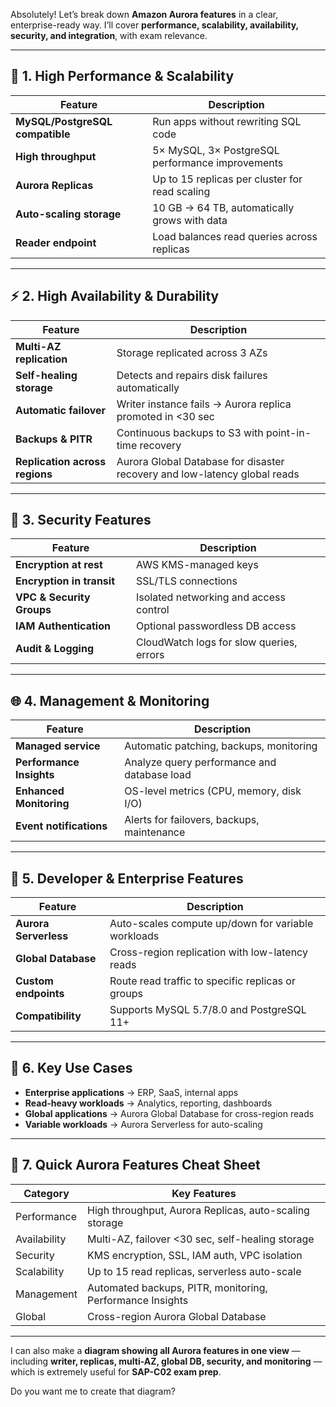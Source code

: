Absolutely! Let’s break down **Amazon Aurora features** in a clear, enterprise-ready way. I’ll cover **performance, scalability, availability, security, and integration**, with exam relevance.

---

## 🧭 1. High Performance & Scalability

| Feature                         | Description                                      |
| ------------------------------- | ------------------------------------------------ |
| **MySQL/PostgreSQL compatible** | Run apps without rewriting SQL code              |
| **High throughput**             | 5× MySQL, 3× PostgreSQL performance improvements |
| **Aurora Replicas**             | Up to 15 replicas per cluster for read scaling   |
| **Auto-scaling storage**        | 10 GB → 64 TB, automatically grows with data     |
| **Reader endpoint**             | Load balances read queries across replicas       |

---

## ⚡ 2. High Availability & Durability

| Feature                        | Description                                                               |
| ------------------------------ | ------------------------------------------------------------------------- |
| **Multi-AZ replication**       | Storage replicated across 3 AZs                                           |
| **Self-healing storage**       | Detects and repairs disk failures automatically                           |
| **Automatic failover**         | Writer instance fails → Aurora replica promoted in <30 sec                |
| **Backups & PITR**             | Continuous backups to S3 with point-in-time recovery                      |
| **Replication across regions** | Aurora Global Database for disaster recovery and low-latency global reads |

---

## 🔐 3. Security Features

| Feature                   | Description                              |
| ------------------------- | ---------------------------------------- |
| **Encryption at rest**    | AWS KMS-managed keys                     |
| **Encryption in transit** | SSL/TLS connections                      |
| **VPC & Security Groups** | Isolated networking and access control   |
| **IAM Authentication**    | Optional passwordless DB access          |
| **Audit & Logging**       | CloudWatch logs for slow queries, errors |

---

## 🌐 4. Management & Monitoring

| Feature                  | Description                                 |
| ------------------------ | ------------------------------------------- |
| **Managed service**      | Automatic patching, backups, monitoring     |
| **Performance Insights** | Analyze query performance and database load |
| **Enhanced Monitoring**  | OS-level metrics (CPU, memory, disk I/O)    |
| **Event notifications**  | Alerts for failovers, backups, maintenance  |

---

## 🧩 5. Developer & Enterprise Features

| Feature               | Description                                        |
| --------------------- | -------------------------------------------------- |
| **Aurora Serverless** | Auto-scales compute up/down for variable workloads |
| **Global Database**   | Cross-region replication with low-latency reads    |
| **Custom endpoints**  | Route read traffic to specific replicas or groups  |
| **Compatibility**     | Supports MySQL 5.7/8.0 and PostgreSQL 11+          |

---

## 🔹 6. Key Use Cases

- **Enterprise applications** → ERP, SaaS, internal apps
- **Read-heavy workloads** → Analytics, reporting, dashboards
- **Global applications** → Aurora Global Database for cross-region reads
- **Variable workloads** → Aurora Serverless for auto-scaling

---

## 🧾 7. Quick Aurora Features Cheat Sheet

| Category     | Key Features                                              |
| ------------ | --------------------------------------------------------- |
| Performance  | High throughput, Aurora Replicas, auto-scaling storage    |
| Availability | Multi-AZ, failover <30 sec, self-healing storage          |
| Security     | KMS encryption, SSL, IAM auth, VPC isolation              |
| Scalability  | Up to 15 read replicas, serverless auto-scale             |
| Management   | Automated backups, PITR, monitoring, Performance Insights |
| Global       | Cross-region Aurora Global Database                       |

---

I can also make a **diagram showing all Aurora features in one view** — including **writer, replicas, multi-AZ, global DB, security, and monitoring** — which is extremely useful for **SAP-C02 exam prep**.

Do you want me to create that diagram?
